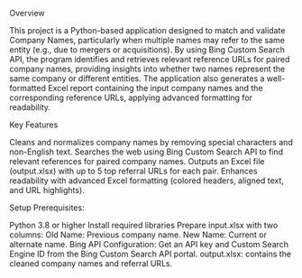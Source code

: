 Overview

This project is a Python-based application designed to match and validate Company Names, particularly when multiple names may refer to the same entity (e.g., due to mergers or acquisitions). By using Bing Custom Search API, the program identifies and retrieves relevant reference URLs for paired company names, providing insights into whether two names represent the same company or different entities. The application also generates a well-formatted Excel report containing the input company names and the corresponding reference URLs, applying advanced formatting for readability.

Key Features

Cleans and normalizes company names by removing special characters and non-English text.
Searches the web using Bing Custom Search API to find relevant references for paired company names.
Outputs an Excel file (output.xlsx) with up to 5 top referral URLs for each pair.
Enhances readability with advanced Excel formatting (colored headers, aligned text, and URL highlights).

Setup Prerequisites:

Python 3.8 or higher
Install required libraries
Prepare input.xlsx with two columns:
  Old Name: Previous company name.
  New Name: Current or alternate name.
Bing API Configuration: Get an API key and Custom Search Engine ID from the Bing Custom Search API portal.
output.xlsx: contains the cleaned company names and referral URLs.
